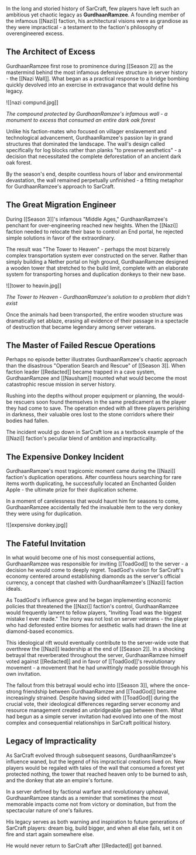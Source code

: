 In the long and storied history of SarCraft, few players have left such an ambitious yet chaotic legacy as **GurdhaanRamzee**. A founding member of the infamous [[Nazi]] faction, his architectural visions were as grandiose as they were impractical - a testament to the faction's philosophy of overengineered excess.

## The Architect of Excess

GurdhaanRamzee first rose to prominence during [[Season 2]] as the mastermind behind the most infamous defensive structure in server history - the [[Nazi Wall]]. What began as a practical response to a bridge bombing quickly devolved into an exercise in extravagance that would define his legacy.

![[nazi compund.jpg]]

_The compound protected by GurdhaanRamzee's infamous wall - a monument to excess that consumed an entire dark oak forest_

Unlike his faction-mates who focused on villager enslavement and technological advancement, GurdhaanRamzee's passion lay in grand structures that dominated the landscape. The wall's design called specifically for log blocks rather than planks "to preserve aesthetics" - a decision that necessitated the complete deforestation of an ancient dark oak forest.

By the season's end, despite countless hours of labor and environmental devastation, the wall remained perpetually unfinished - a fitting metaphor for GurdhaanRamzee's approach to SarCraft.

## The Great Migration Engineer

During [[Season 3]]'s infamous "Middle Ages," GurdhaanRamzee's penchant for over-engineering reached new heights. When the [[Nazi]] faction needed to relocate their base to control an End portal, he rejected simple solutions in favor of the extraordinary.

The result was "The Tower to Heaven" - perhaps the most bizarrely complex transportation system ever constructed on the server. Rather than simply building a Nether portal on high ground, GurdhaanRamzee designed a wooden tower that stretched to the build limit, complete with an elaborate system for transporting horses and duplication donkeys to their new base.

![[tower to heavin.jpg]]

_The Tower to Heaven - GurdhaanRamzee's solution to a problem that didn't exist_

Once the animals had been transported, the entire wooden structure was dramatically set ablaze, erasing all evidence of their passage in a spectacle of destruction that became legendary among server veterans.

## The Master of Failed Rescue Operations

Perhaps no episode better illustrates GurdhaanRamzee's chaotic approach than the disastrous "Operation Search and Rescue" of [[Season 3]]. When faction leader [[Redacted]] became trapped in a cave system, GurdhaanRamzee and [[Nausham]] mounted what would become the most catastrophic rescue mission in server history.

Rushing into the depths without proper equipment or planning, the would-be rescuers soon found themselves in the same predicament as the player they had come to save. The operation ended with all three players perishing in darkness, their valuable ores lost to the stone corridors where their bodies had fallen.

The incident would go down in SarCraft lore as a textbook example of the [[Nazi]] faction's peculiar blend of ambition and impracticality.

## The Expensive Donkey Incident

GurdhaanRamzee's most tragicomic moment came during the [[Nazi]] faction's duplication operations. After countless hours searching for rare items worth duplicating, he successfully located an Enchanted Golden Apple - the ultimate prize for their duplication scheme.

In a moment of carelessness that would haunt him for seasons to come, GurdhaanRamzee accidentally fed the invaluable item to the very donkey they were using for duplication.

![[expensive donkey.jpg]]

## The Fateful Invitation

In what would become one of his most consequential actions, GurdhaanRamzee was responsible for inviting [[ToadGod]] to the server - a decision he would come to deeply regret. ToadGod's vision for SarCraft's economy centered around establishing diamonds as the server's official currency, a concept that clashed with GurdhaanRamzee's [[Nazi]] faction ideals.

As ToadGod's influence grew and he began implementing economic policies that threatened the [[Nazi]] faction's control, GurdhaanRamzee would frequently lament to fellow players, "Inviting Toad was the biggest mistake I ever made." The irony was not lost on server veterans - the player who had deforested entire biomes for aesthetic walls had drawn the line at diamond-based economics.

This ideological rift would eventually contribute to the server-wide vote that overthrew the [[Nazi]] leadership at the end of [[Season 2]]. In a shocking betrayal that reverberated throughout the server, GurdhaanRamzee himself voted against [[Redacted]] and in favor of [[ToadGod]]'s revolutionary movement - a movement that he had unwittingly made possible through his own invitation.

The fallout from this betrayal would echo into [[Season 3]], where the once-strong friendship between GurdhaanRamzee and [[ToadGod]] became increasingly strained. Despite having sided with [[ToadGod]] during the crucial vote, their ideological differences regarding server economy and resource management created an unbridgeable gap between them. What had begun as a simple server invitation had evolved into one of the most complex and consequential relationships in SarCraft political history.

## Legacy of Impracticality

As SarCraft evolved through subsequent seasons, GurdhaanRamzee's influence waned, but the legend of his impractical creations lived on. New players would be regaled with tales of the wall that consumed a forest yet protected nothing, the tower that reached heaven only to be burned to ash, and the donkey that ate an empire's fortune.

In a server defined by factional warfare and revolutionary upheaval, GurdhaanRamzee stands as a reminder that sometimes the most memorable impacts come not from victory or domination, but from the spectacular nature of one's failures.

His legacy serves as both warning and inspiration to future generations of SarCraft players: dream big, build bigger, and when all else fails, set it on fire and start again somewhere else.

He would never return to SarCraft after [[Redacted]] got banned.